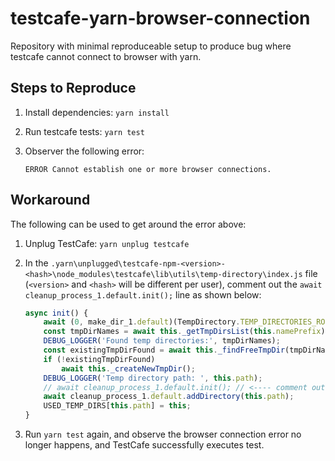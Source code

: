 # testcafe-yarn-browser-connection

Repository with minimal reproduceable setup to produce bug where testcafe cannot connect to browser with yarn.

## Steps to Reproduce

1. Install dependencies: `yarn install`
2. Run testcafe tests: `yarn test`
3. Observer the following error:

   ```
   ERROR Cannot establish one or more browser connections.
   ```

## Workaround

The following can be used to get around the error above:

1. Unplug TestCafe: `yarn unplug testcafe`
2. In the `.yarn\unplugged\testcafe-npm-<version>-<hash>\node_modules\testcafe\lib\utils\temp-directory\index.js` file (`<version>` and `<hash>` will be different per user), comment out the `await cleanup_process_1.default.init();` line as shown below:

   ```js
   async init() {
       await (0, make_dir_1.default)(TempDirectory.TEMP_DIRECTORIES_ROOT);
       const tmpDirNames = await this._getTmpDirsList(this.namePrefix);
       DEBUG_LOGGER('Found temp directories:', tmpDirNames);
       const existingTmpDirFound = await this._findFreeTmpDir(tmpDirNames);
       if (!existingTmpDirFound)
           await this._createNewTmpDir();
       DEBUG_LOGGER('Temp directory path: ', this.path);
       // await cleanup_process_1.default.init(); // <---- comment out this line
       await cleanup_process_1.default.addDirectory(this.path);
       USED_TEMP_DIRS[this.path] = this;
   }
   ```

3. Run `yarn test` again, and observe the browser connection error no longer happens, and TestCafe successfully executes test.
